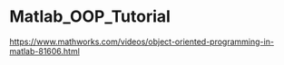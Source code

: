 # Matlab_OOP_Tutorial
 
https://www.mathworks.com/videos/object-oriented-programming-in-matlab-81606.html
